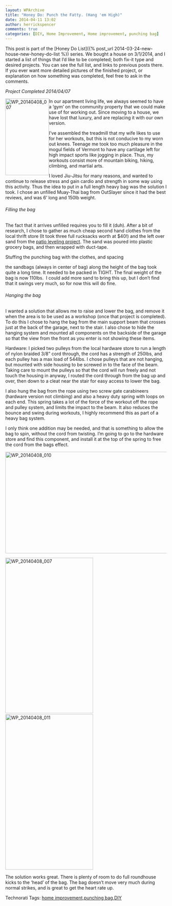 ```yaml
---
layout: WPArchive
title: "Honey Do: Punch the Fatty. (Hang 'em High)"
date: 2014-04-11 13:02
author: herrickspencer
comments: true
categories: [DIY, Home Improvement, Home improvement, punching bag]
---
```

<p>This post is part of the [Honey Do List]({% post_url 2014-03-24-new-house-new-honey-do-list %}) series. We bought a house on 3/1/2014, and I started a list of things that I’d like to be completed; both fix-it type and desired projects. You can see the full list, and links to previous posts there.     <br />If you ever want more detailed pictures of the finished project, or explanation on how something was completed, feel free to ask in the comments.</p>  <p><em>Project Completed 2014/04/07</em></p>  <p><a href="/{{ site.postMedia }}/2014/04/wp_20140408_0072.jpg"><img title="WP_20140408_007" style="border-top:0;border-right:0;border-bottom:0;margin-left:0;border-left:0;display:inline;margin-right:0;" border="0" alt="WP_20140408_007" align="left" src="/{{ site.postMedia }}/2014/04/wp_20140408_007_thumb2.jpg" width="136" height="239" /></a>In our apartment living life, we always seemed to have a ‘gym’ on the community property that we could make use of for working out. Since moving to a house, we have lost that luxury, and are replacing it with our own version. </p>  <p>I’ve assembled the treadmill that my wife likes to use for her workouts, but this is not conducive to my worn out knees. Teenage me took too much pleasure in the mogul fields of Vermont to have any cartilage left for high impact sports like jogging in place. Thus, my workouts consist more of mountain biking, hiking, climbing, and martial arts.</p>  <p>I loved Jiu-Jitsu for many reasons, and wanted to continue to release stress and gain cardio and strength in some way using this activity. Thus the idea to put in a full length heavy bag was the solution I took. I chose an unfilled Muay-Thai bag from OutSlayer since it had the best reviews, and was 6’ long and 150lb weight.</p>  <h6>Filling the bag</h6>  <p>The fact that it arrives unfilled requires you to fill it (duh). After a bit of research, I chose to gather as much cheap second hand clothes from the local thrift store (It took three full rucksacks worth at $40!) and the left over sand from the <a href="https://herrickspencer.wordpress.com/2014/04/10/honey-do-brick-patio-leveling/" target="_blank">patio leveling project</a>. The sand was poured into plastic grocery bags, and then wrapped with duct-tape. </p>  <p>Stuffing the punching bag with the clothes, and spacing </p>  <p>the sandbags (always in center of bag) along the height of the bag took quite a long time. It needed to be packed in TIGHT. The final weight of the bag is now 110lbs.&#160; I could add more sand to bring this up, but I don’t find that it swings very much, so for now this will do fine.</p>  <h6>Hanging the bag</h6>  <p>I wanted a solution that allows me to raise and lower the bag, and remove it when the area is to be used as a workshop (once that project is completed). To do this I chose to hang the bag from the main support beam that crosses just at the back of the garage, next to the stair. I also chose to hide the hanging system and mounted all components on the backside of the garage so that the view from the front as you enter is not showing these items.</p>  <p>Hardware: I picked two pulleys from the local hardware store to run a length of nylon braided 3/8” cord through, the cord has a strength of 250lbs, and each pulley has a max load of 544lbs. I chose pulleys that are not hanging, but mounted with side housing to be screwed in to the face of the beam. Taking care to mount the pulleys so that the cord will run freely and not touch the housing in anyway, I routed the cord through from the bag up and over, then down to a cleat near the stair for easy access to lower the bag.</p>  <p>I also hung the bag from the rope using two screw gate carabineers (hardware version not climbing) and also a heavy duty spring with loops on each end. This spring takes a lot of the force of the workout off the rope and pulley system, and limits the impact to the beam. It also reduces the bounce and swing during workouts, I highly recommend this as part of a heavy bag system.</p>  <p>I only think one addition may be needed, and that is something to allow the bag to spin, without the cord from twisting. I’m going to go to the hardware store and find this component, and install it at the top of the spring to free the cord from the bags effect.</p>  <p><a href="/{{ site.postMedia }}/2014/04/wp_20140408_0101.jpg"><img title="WP_20140408_010" style="display:inline;border-width:0;" border="0" alt="WP_20140408_010" src="/{{ site.postMedia }}/2014/04/wp_20140408_010_thumb1.jpg" width="559" height="316" /></a></p>  <p><a href="/{{ site.postMedia }}/2014/04/wp_20140408_0073.jpg"><img title="WP_20140408_007" style="display:inline;border-width:0;" border="0" alt="WP_20140408_007" src="/{{ site.postMedia }}/2014/04/wp_20140408_007_thumb3.jpg" width="274" height="484" /></a>&#160;&#160; <a href="/{{ site.postMedia }}/2014/04/wp_20140408_0111.jpg"><img title="WP_20140408_011" style="display:inline;border-width:0;" border="0" alt="WP_20140408_011" src="/{{ site.postMedia }}/2014/04/wp_20140408_011_thumb1.jpg" width="274" height="484" /></a></p>  <p></p>  <p></p>  <p>The solution works great. There is plenty of room to do full roundhouse kicks to the ‘head’ of the bag. The bag doesn’t move very much during normal strikes, and is great to get the heart rate up. </p>  <div id="scid:0767317B-992E-4b12-91E0-4F059A8CECA8:0038b2f7-1ea1-418f-8163-3dfac205a025" class="wlWriterEditableSmartContent" style="float:none;margin:0;display:inline;padding:0;">Technorati Tags: <a href="http://technorati.com/tags/home+improvement" rel="tag">home improvement</a>,<a href="http://technorati.com/tags/punching+bag" rel="tag">punching bag</a>,<a href="http://technorati.com/tags/DIY" rel="tag">DIY</a></div>
